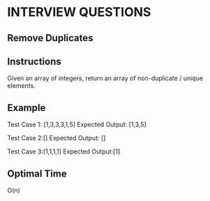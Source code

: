 # INTERVIEW QUESTIONS

## Remove Duplicates

## Instructions
Given an array of integers, return an array of non-duplicate / unique elements. 

## Example
Test Case 1: [1,3,3,3,1,5]
Expected Output: [1,3,5]

Test Case 2:[]
Expected Output: []

Test Case 3:[1,1,1,1]
Expected Output:[1]

## Optimal Time
O(n)
